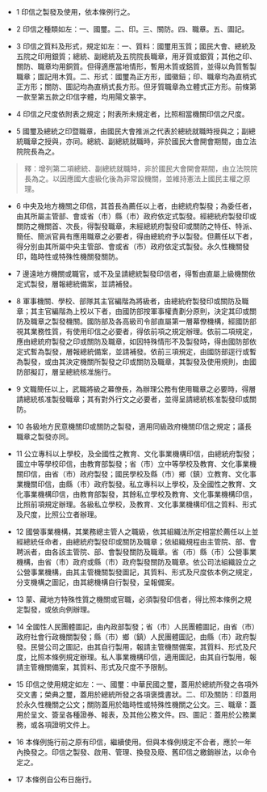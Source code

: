 * 1 印信之製發及使用，依本條例行之。

* 2 印信之種類如左：一、國璽。二、印。三、關防。四、職章。五、圖記。

* 3 印信之質料及形式，規定如左：一、質料：國璽用玉質；國民大會、總統及五院之印用銀質；總統、副總統及五院院長職章，用牙質或銀質；其他之印、關防、職章均用銅質。但得適應當地情形，暫用木質或鋁質，並得以角質暫製職章；圖記用木質。二、形式：國璽為正方形，國徽鈕；印、職章均為直柄式正方形；關防、圖記均為直柄式長方形。但牙質職章為立體式正方形。前條第一款至第五款之印信字體，均用陽文篆字。

* 4 印信之尺度依附表之規定；附表所未規定者，比照相當機關印信之尺度。

* 5 國璽及總統之印暨職章，由國民大會推派之代表於總統就職時授與之；副總統職章之授與，亦同。總統、副總統就職時，非於國民大會開會期間，由立法院院長為之。

> 釋：增列第二項總統、副總統就職時，非於國民大會開會期間，由立法院院長為之。以因應國大虛級化後為非常設機關，並維持憲法上國民主權之原理。

* 6 中央及地方機關之印信，其首長為薦任以上者，由總統府製發；為委任者，由其所屬主管部、會或省（市）縣（市）政府依定式製發。經總統府製發印或關防之機關首、次長，得製發職章，未經總統府製發印或關防之特任、特派、簡任、簡派官員有應用職章之必要者，得由總統府予以製發。但薦任以下者，得分別由其所屬中央主管部、會或省（市）政府依定式製發。永久性機關發印，臨時性或特殊性機關發關防。

* 7 邊遠地方機關或職官，或不及呈請總統製發印信者，得暫由直屬上級機關依定式製發，層報總統備案，並請補發。

* 8 軍事機關、學校、部隊其主官編階為將級者，由總統府製發印或關防及職章；其主官編階為上校以下者，由國防部按軍事權責劃分原則，決定其印或關防及職章之製發機關。國防部及各高級司令部直屬第一層幕僚機構，經國防部視其業務性質，有使用印信之必要者，得依前項之規定辦理。依前二項規定，應由總統府製發之印或關防及職章，如因特殊情形不及製發時，得由國防部依定式暫為製發，層報總統備案，並請補發。依前三項規定，由國防部逕行或暫為製發，或由其決定機關所製發之印或關防及職章，其製發及使用規則，由國防部擬訂，層呈總統核准施行。

* 9 文職簡任以上，武職將級之幕僚長，為辦理公務有使用職章之必要時，得層請總統核准製發職章；其有對外行文之必要者，並得呈請總統核准製發印或關防。

* 10 各級地方民意機關印或關防之製發，適用同級政府機關印信之規定；議長職章之製發亦同。

* 11 公立專科以上學校，及全國性之教育、文化事業機構印信，由總統府製發；國立中等學校印信，由教育部製發；省（市）立中等學校及教育、文化事業機關印信，由省（市）政府製發；國民學校及縣（市）鄉（鎮）立教育、文化事業機關印信，由縣（市）政府製發。私立專科以上學校，及全國性之教育、文化事業機構印信，由教育部製發，其餘私立學校及教育、文化事業機構印信，比照前項規定辦理。各級私立學校，及教育、文化事業機構印信之質料、形式及尺度，比照公立者辦理。

* 12 國營事業機構，其業務總主管人之職級，依其組織法所定相當於薦任以上並經總統任命者，由總統府製發印或關防及職章；依組織規程由主管院、部、會聘派者，由各該主管院、部、會製發關防及職章。省（市）縣（市）公營事業機構，由省（市）政府或縣（市）政府製發關防及職章。依公司法組織設立之公營事業機構，由其主管機關製發圖記，其質料、形式及尺度依本例之規定，分支機構之圖記，由其總機構自行製發，呈報備案。

* 13 蒙、藏地方特殊性質之機關或官職，必須製發印信者，得比照本條例之規定製發，或依向例辦理。

* 14 全國性人民團體圖記，由內政部製發；省（市）人民團體圖記，由省（市）政府社會行政機關製發；縣（市）鄉（鎮）人民團體圖記，由縣（市）政府製發。民營公司之圖記，由其自行製用，報請主管機關備案，其質料、形式及尺度，比照本條例規定辦理。私人事業機構印信，適用圖記，由其自行製用，報請主管機關備案，其質料、形式及尺度不予限制。

* 15 印信之使用規定如左：一、國璽：中華民國之璽，蓋用於總統所發之各項外交文書；榮典之璽，蓋用於總統所發之各項褒獎書狀。二、印及關防：印蓋用於永久性機關之公文；關防蓋用於臨時性或特殊性機關之公文。三、職章：蓋用於呈文、簽呈各種證券、報表，及其他公務文件。四、圖記：蓋用於公務業務，或各項證明文件上。

* 16 本條例施行前之原有印信，繼續使用。但與本條例規定不合者，應於一年內換發之。印信之製發、啟用、管理、換發及廢、舊印信之繳銷辦法，以命令定之。

* 17 本條例自公布日施行。

